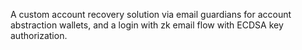 A custom account recovery solution via email guardians for account abstraction wallets, and a login with zk email flow with ECDSA key authorization.
